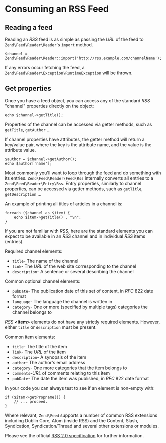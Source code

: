 # Consuming an RSS Feed

## Reading a feed

Reading an *RSS* feed is as simple as passing the *URL* of the feed to `Zend\Feed\Reader\Reader`'s
`import` method.

``` sourceCode
$channel = Zend\Feed\Reader\Reader::import('http://rss.example.com/channelName');
```

If any errors occur fetching the feed, a `Zend\Feed\Reader\Exception\RuntimeException` will be
thrown.

## Get properties

Once you have a feed object, you can access any of the standard *RSS* "channel" properties directly
on the object:

``` sourceCode
echo $channel->getTitle();
```

Properties of the channel can be accessed via getter methods, such as `getTitle`, `getAuthor` ...

If channel properties have attributes, the getter method will return a key/value pair, where the key
is the attribute name, and the value is the attribute value.

``` sourceCode
$author = $channel->getAuthor();
echo $author['name'];
```

Most commonly you'll want to loop through the feed and do something with its entries.
`Zend\Feed\Reader\Feed\Rss` internally converts all entries to a `Zend\Feed\Reader\Entry\Rss`. Entry
properties, similarly to channel properties, can be accessed via getter methods, such as `getTitle`,
`getDescription` ...

An example of printing all titles of articles in a channel is:

``` sourceCode
foreach ($channel as $item) {
    echo $item->getTitle() . "\n";
}
```

If you are not familiar with *RSS*, here are the standard elements you can expect to be available in
an *RSS* channel and in individual *RSS* items (entries).

Required channel elements:

- `title`- The name of the channel
- `link`- The *URL* of the web site corresponding to the channel
- `description`- A sentence or several describing the channel

Common optional channel elements:

- `pubDate`- The publication date of this set of content, in *RFC* 822 date format
- `language`- The language the channel is written in
- `category`- One or more (specified by multiple tags) categories the channel belongs to

*RSS* **&lt;item&gt;** elements do not have any strictly required elements. However, either `title`
or `description` must be present.

Common item elements:

- `title`- The title of the item
- `link`- The *URL* of the item
- `description`- A synopsis of the item
- `author`- The author's email address
- `category`- One more categories that the item belongs to
- `comments`-*URL* of comments relating to this item
- `pubDate`- The date the item was published, in *RFC* 822 date format

In your code you can always test to see if an element is non-empty with:

``` sourceCode
if ($item->getPropname()) {
    // ... proceed.
}
```

Where relevant, `Zend\Feed` supports a number of common RSS extensions including Dublin Core, Atom
(inside RSS) and the Content, Slash, Syndication, Syndication/Thread and several other extensions or
modules.

Please see the official [RSS 2.0 specification](http://cyber.law.harvard.edu/rss/rss.html) for
further information.
